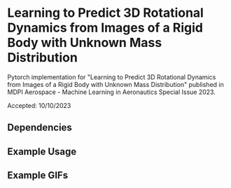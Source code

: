 # Learning to Predict 3D Rotational Dynamics from Images of a Rigid Body with Unknown Mass Distribution
Pytorch implementation for "Learning to Predict 3D Rotational Dynamics from Images of a Rigid Body with Unknown Mass Distribution" published in MDPI Aerospace - Machine Learning in Aeronautics Special Issue 2023. 

Accepted: 10/10/2023

## Dependencies

## Example Usage

## Example GIFs
